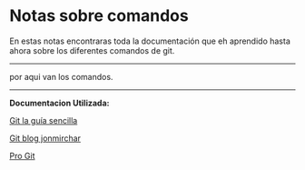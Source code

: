 # Notas sobre comandos 

En estas notas encontraras toda la documentación que eh aprendido hasta ahora sobre los diferentes comandos de git.

---
por aqui van los comandos.




---
**Documentacion Utilizada:**

[Git la guía sencilla](https://rogerdudler.github.io/git-guide/index.es.html)

[Git blog jonmirchar](https://jonmircha.com/git)

[Pro Git](https://git-scm.com/book/es/v2)